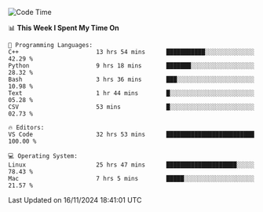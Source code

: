 
<!--START_SECTION:waka-->
![Code Time](http://img.shields.io/badge/Code%20Time-2%2C771%20hrs%203%20mins-blue)

📊 **This Week I Spent My Time On** 

```text
💬 Programming Languages: 
C++                      13 hrs 54 mins      ███████████░░░░░░░░░░░░░░   42.29 % 
Python                   9 hrs 18 mins       ███████░░░░░░░░░░░░░░░░░░   28.32 % 
Bash                     3 hrs 36 mins       ███░░░░░░░░░░░░░░░░░░░░░░   10.98 % 
Text                     1 hr 44 mins        █░░░░░░░░░░░░░░░░░░░░░░░░   05.28 % 
CSV                      53 mins             █░░░░░░░░░░░░░░░░░░░░░░░░   02.73 % 

🔥 Editors: 
VS Code                  32 hrs 53 mins      █████████████████████████   100.00 % 

💻 Operating System: 
Linux                    25 hrs 47 mins      ████████████████████░░░░░   78.43 % 
Mac                      7 hrs 5 mins        █████░░░░░░░░░░░░░░░░░░░░   21.57 % 
```


 Last Updated on 16/11/2024 18:41:01 UTC
<!--END_SECTION:waka-->

